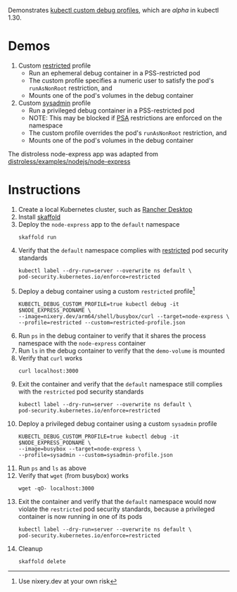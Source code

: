 Demonstrates [kubectl custom debug profiles](https://github.com/kubernetes/enhancements/blob/master/keps/sig-cli/4292-kubectl-debug-custom-profile/README.md), which are *alpha* in kubectl 1.30.

# Demos
1. Custom [restricted](https://github.com/kubernetes/enhancements/blob/master/keps/sig-cli/1441-kubectl-debug/README.md#profile-restricted) profile
    * Run an ephemeral debug container in a PSS-restricted pod
    * The custom profile specifies a numeric user to satisfy the pod's `runAsNonRoot` restriction, and
    * Mounts one of the pod's volumes in the debug container
1. Custom [sysadmin](https://github.com/kubernetes/enhancements/blob/master/keps/sig-cli/1441-kubectl-debug/README.md#profile-sysadmin) profile
    * Run a privileged debug container in a PSS-restricted pod
    * NOTE: This may be blocked if [PSA](https://kubernetes.io/docs/concepts/security/pod-security-admission/) restrictions are enforced on the namespace
    * The custom profile overrides the pod's `runAsNonRoot` restriction, and
    * Mounts one of the pod's volumes in the debug container

The distroless node-express app was adapted from [distroless/examples/nodejs/node-express](https://github.com/GoogleContainerTools/distroless/tree/main/examples/nodejs/node-express)

# Instructions
1. Create a local Kubernetes cluster, such as [Rancher Desktop](https://rancherdesktop.io/)
1. Install [skaffold](https://skaffold.dev/docs/install/)
1. Deploy the `node-express` app to the `default` namespace
    ```shell
    skaffold run
    ```
1. Verify that the `default` namespace complies with [restricted](https://kubernetes.io/docs/concepts/security/pod-security-standards/#restricted) pod security standards
    ```shell
    kubectl label --dry-run=server --overwrite ns default \
    pod-security.kubernetes.io/enforce=restricted
    ```
1. Deploy a debug container using a custom `restricted` profile[^1]
    ```shell
    KUBECTL_DEBUG_CUSTOM_PROFILE=true kubectl debug -it $NODE_EXPRESS_PODNAME \
    --image=nixery.dev/arm64/shell/busybox/curl --target=node-express \
    --profile=restricted --custom=restricted-profile.json
    ```
1. Run `ps` in the debug container to verify that it shares the process namespace with the `node-express` container
1. Run `ls` in the debug container to verify that the `demo-volume` is mounted
1. Verify that `curl` works
    ```shell
    curl localhost:3000
    ```
1. Exit the container and verify that the `default` namespace still complies with the `restricted` pod security standards
    ```shell
    kubectl label --dry-run=server --overwrite ns default \
    pod-security.kubernetes.io/enforce=restricted
    ```
1. Deploy a privileged debug container using a custom `sysadmin` profile
    ```shell
    KUBECTL_DEBUG_CUSTOM_PROFILE=true kubectl debug -it $NODE_EXPRESS_PODNAME \
    --image=busybox --target=node-express \
    --profile=sysadmin --custom=sysadmin-profile.json
    ```
1. Run `ps` and `ls` as above
1. Verify that `wget` (from busybox) works
    ```shell
    wget -qO- localhost:3000
    ```
1. Exit the container and verify that the `default` namespace would now violate the `restricted` pod security standards, because a privileged container is now running in one of its pods
    ```shell
    kubectl label --dry-run=server --overwrite ns default \
    pod-security.kubernetes.io/enforce=restricted
    ```
1. Cleanup
    ```shell
    skaffold delete
    ```

[^1]: Use nixery.dev at your own risk

